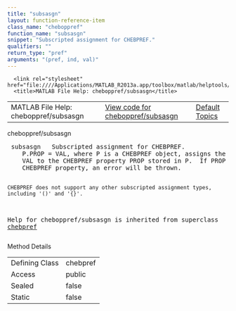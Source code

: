 ```yaml
---
title: "subsasgn"
layout: function-reference-item
class_name: "cheboppref"
function_name: "subsasgn"
snippet: "Subscripted assignment for CHEBPREF."
qualifiers: ""
return_type: "pref"
arguments: "(pref, ind, val)"
---
```


<html>
   <head>
      <meta http-equiv="Content-Type" content="text/html; charset=utf-8">
   
      <link rel="stylesheet" href="file:////Applications/MATLAB_R2013a.app/toolbox/matlab/helptools/private/helpwin.css">
      <title>MATLAB File Help: cheboppref/subsasgn</title>
   </head>
   <body>
      <!--Single-page help-->
      <table border="0" cellspacing="0" width="100%">
         <tr class="subheader">
            <td class="headertitle">MATLAB File Help: cheboppref/subsasgn</td>
            <td class="subheader-left"><a href="matlab:edit cheboppref/subsasgn">View code for cheboppref/subsasgn</a></td>
            <td class="subheader-right"><a href="matlab:helpwin">Default Topics</a></td>
         </tr>
      </table>
      <div class="title">cheboppref/subsasgn</div>
      <div class="helptext"><pre><!--helptext --> <span class="helptopic">subsasgn</span>   Subscripted assignment for CHEBPREF.
    P.PROP = VAL, where P is a CHEBPREF object, assigns the value
    VAL to the CHEBPREF property PROP stored in P.  If PROP is not a
    CHEBPREF property, an error will be thrown.
 
    CHEBPREF does not support any other subscripted assignment types,
    including '()' and '{}'.

Help for cheboppref/subsasgn is inherited from superclass <a href="matlab:helpwin chebpref">chebpref</a></pre></div><!--after help -->
      <!--Method-->
      <div class="sectiontitle">Method Details</div>
      <table class="class-details">
         <tr>
            <td class="class-detail-label">Defining Class</td>
            <td>chebpref</td>
         </tr>
         <tr>
            <td class="class-detail-label">Access</td>
            <td>public</td>
         </tr>
         <tr>
            <td class="class-detail-label">Sealed</td>
            <td>false</td>
         </tr>
         <tr>
            <td class="class-detail-label">Static</td>
            <td>false</td>
         </tr>
      </table>
   </body>
</html>
